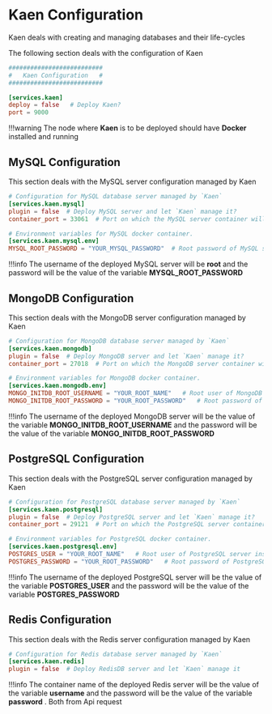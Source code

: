 # Kaen Configuration

Kaen deals with creating and managing databases and their life-cycles

The following section deals with the configuration of Kaen

```toml
##########################
#   Kaen Configuration   #
##########################

[services.kaen]
deploy = false   # Deploy Kaen?
port = 9000
```

!!!warning
    The node where **Kaen** is to be deployed should have **Docker** installed and running

## MySQL Configuration

This section deals with the MySQL server configuration managed by Kaen

```toml
# Configuration for MySQL database server managed by `Kaen`
[services.kaen.mysql]
plugin = false  # Deploy MySQL server and let `Kaen` manage it?
container_port = 33061  # Port on which the MySQL server container will run

# Environment variables for MySQL docker container.
[services.kaen.mysql.env]
MYSQL_ROOT_PASSWORD = "YOUR_MYSQL_PASSWORD"  # Root password of MySQL server inside the container
```

!!!info
    The username of the deployed MySQL server will be **root** and the password will be the value of the variable **MYSQL_ROOT_PASSWORD**

## MongoDB Configuration

This section deals with the MongoDB server configuration managed by Kaen

```toml
# Configuration for MongoDB database server managed by `Kaen`
[services.kaen.mongodb]
plugin = false  # Deploy MongoDB server and let `Kaen` manage it?
container_port = 27018  # Port on which the MongoDB server container will run

# Environment variables for MongoDB docker container.
[services.kaen.mongodb.env]
MONGO_INITDB_ROOT_USERNAME = "YOUR_ROOT_NAME"   # Root user of MongoDB server inside the container
MONGO_INITDB_ROOT_PASSWORD = "YOUR_ROOT_PASSWORD"   # Root password of MongoDB server inside the container
```

!!!info
    The username of the deployed MongoDB server will be the value of the variable **MONGO_INITDB_ROOT_USERNAME** and the password will be the value of the variable **MONGO_INITDB_ROOT_PASSWORD**

## PostgreSQL Configuration

This section deals with the PostgreSQL server configuration managed by Kaen

```toml
# Configuration for PostgreSQL database server managed by `Kaen`
[services.kaen.postgresql]
plugin = false  # Deploy PostgreSQL server and let `Kaen` manage it?
container_port = 29121  # Port on which the PostgreSQL server container will run

# Environment variables for PostgreSQL docker container.
[services.kaen.postgresql.env]
POSTGRES_USER = "YOUR_ROOT_NAME"   # Root user of PostgreSQL server inside the container
POSTGRES_PASSWORD = "YOUR_ROOT_PASSWORD"   # Root password of PostgreSQL server inside the container
```

!!!info
    The username of the deployed PostgreSQL server will be the value of the variable **POSTGRES_USER** and the password will be the value of the variable **POSTGRES_PASSWORD**

## Redis Configuration

This section deals with the Redis server configuration managed by Kaen

```toml
# Configuration for Redis database server managed by `Kaen`
[services.kaen.redis]
plugin = false  # Deploy RedisDB server and let `Kaen` manage it

```

!!!info
    The container name of the deployed Redis server will be the value of the variable **username** and the password will be the value of the variable **password** . Both from Api request 

